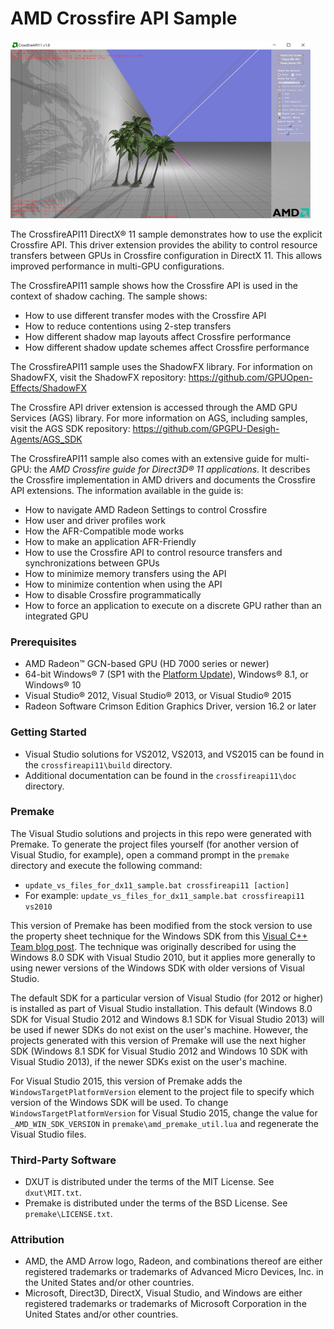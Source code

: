# AMD Crossfire API Sample
<img src="crossfireapi11/media/Thumbnail.png" width="480" height="284" />

The CrossfireAPI11 DirectX&reg; 11 sample demonstrates how to use the explicit Crossfire API. This driver extension provides the ability to control resource transfers between GPUs in Crossfire configuration in DirectX 11. This allows improved performance in multi-GPU configurations.

The CrossfireAPI11 sample shows how the Crossfire API is used in the context of shadow caching. The sample shows:
* How to use different transfer modes with the Crossfire API
* How to reduce contentions using 2-step transfers
* How different shadow map layouts affect Crossfire performance
* How different shadow update schemes affect Crossfire performance

The CrossfireAPI11 sample uses the ShadowFX library. For information on ShadowFX, visit the ShadowFX repository: https://github.com/GPUOpen-Effects/ShadowFX

The Crossfire API driver extension is accessed through the AMD GPU Services (AGS) library. For more information on AGS, including samples, visit the AGS SDK repository: https://github.com/GPGPU-Desigh-Agents/AGS_SDK

The CrossfireAPI11 sample also comes with an extensive guide for multi-GPU: the *AMD Crossfire guide for Direct3D&reg; 11 applications*. It describes the Crossfire implementation in AMD drivers and documents the Crossfire API extensions. The information available in the guide is:
* How to navigate AMD Radeon Settings to control Crossfire
* How user and driver profiles work
* How the AFR-Compatible mode works
* How to make an application AFR-Friendly
* How to use the Crossfire API to control resource transfers and synchronizations between GPUs
* How to minimize memory transfers using the API
* How to minimize contention when using the API
* How to disable Crossfire programmatically
* How to force an application to execute on a discrete GPU rather than an integrated GPU

### Prerequisites
* AMD Radeon&trade; GCN-based GPU (HD 7000 series or newer)
* 64-bit Windows&reg; 7 (SP1 with the [Platform Update](https://msdn.microsoft.com/en-us/library/windows/desktop/jj863687.aspx)), Windows&reg; 8.1, or Windows&reg; 10
* Visual Studio&reg; 2012, Visual Studio&reg; 2013, or Visual Studio&reg; 2015
* Radeon Software Crimson Edition Graphics Driver, version 16.2 or later

### Getting Started
* Visual Studio solutions for VS2012, VS2013, and VS2015 can be found in the `crossfireapi11\build` directory.
* Additional documentation can be found in the `crossfireapi11\doc` directory.

### Premake
The Visual Studio solutions and projects in this repo were generated with Premake. To generate the project files yourself (for another version of Visual Studio, for example), open a command prompt in the `premake` directory and execute the following command:

* `update_vs_files_for_dx11_sample.bat crossfireapi11 [action]`
* For example: `update_vs_files_for_dx11_sample.bat crossfireapi11 vs2010`

This version of Premake has been modified from the stock version to use the property sheet technique for the Windows SDK from this [Visual C++ Team blog post](http://blogs.msdn.com/b/vcblog/archive/2012/11/23/using-the-windows-8-sdk-with-visual-studio-2010-configuring-multiple-projects.aspx). The technique was originally described for using the Windows 8.0 SDK with Visual Studio 2010, but it applies more generally to using newer versions of the Windows SDK with older versions of Visual Studio.

The default SDK for a particular version of Visual Studio (for 2012 or higher) is installed as part of Visual Studio installation. This default (Windows 8.0 SDK for Visual Studio 2012 and Windows 8.1 SDK for Visual Studio 2013) will be used if newer SDKs do not exist on the user's machine. However, the projects generated with this version of Premake will use the next higher SDK (Windows 8.1 SDK for Visual Studio 2012 and Windows 10 SDK with Visual Studio 2013), if the newer SDKs exist on the user's machine.

For Visual Studio 2015, this version of Premake adds the `WindowsTargetPlatformVersion` element to the project file to specify which version of the Windows SDK will be used. To change `WindowsTargetPlatformVersion` for Visual Studio 2015, change the value for `_AMD_WIN_SDK_VERSION` in `premake\amd_premake_util.lua` and regenerate the Visual Studio files.

### Third-Party Software
* DXUT is distributed under the terms of the MIT License. See `dxut\MIT.txt`.
* Premake is distributed under the terms of the BSD License. See `premake\LICENSE.txt`.

### Attribution
* AMD, the AMD Arrow logo, Radeon, and combinations thereof are either registered trademarks or trademarks of Advanced Micro Devices, Inc. in the United States and/or other countries.
* Microsoft, Direct3D, DirectX, Visual Studio, and Windows are either registered trademarks or trademarks of Microsoft Corporation in the United States and/or other countries.